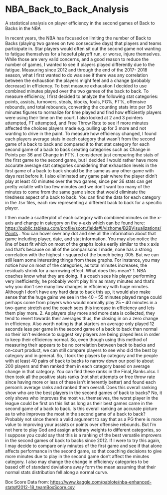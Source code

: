 # NBA_Back_to_Back_Analysis
A statistical analysis on player efficiency in the second games of Back to Backs in the NBA

In recent years, the NBA has focused on limiting the number of Back to Backs (playing two games on two consecutive days) that players and teams participate in. Star players would often sit out the second game not wanting to fatigue themselves for a hopeful playoff run, or worse, injure themselves. While those are very valid concerns, and a good reason to reduce the number of games, I wanted to see if players played differently due to the fatigue. 
Measuring since 2012 and through the end of the 2017- 2018 season, what I first wanted to do was see if there was any correlation between the exhaustion the players might feel and a change (probably decrease) in efficiency. To best measure exhaustion I decided to use combined minutes played over the two games of the back to back. To measure efficiency, I first decided to analyze the following stat categories: points, assists, turnovers, steals, blocks, fouls, FG%, FT%, offensive rebounds, and total rebounds, converting the counting stats into per 36 minutes figures to normalize for time played and find how efficiently players were using their time on the court. I also looked at 2 and 3 pointers attempted, FT attempted, and Free Throw Rate to see if more minutes affected the choices players made e.g. pulling up for 3 more and not wanting to drive in the paint. To measure how efficiency changed, I found each players average stats in each category that wasn’t from the second game of a back to back and compared it to that stat category for each second game of a back to back creating categories such as Change in Points per 36 and Change in FT%. I considered just comparing the stats of the first game to the second game, but I decided I would rather have more accurate average stat categories considering that exhaustion levels in the first game of a back to back should be the same as any other game with days rest before it. I also eliminated any game pair where the player didn’t play at least 40 minutes over the two games, since per 36 stats can get pretty volatile with too few minutes and we don’t want too many of the minutes to come from the same game since that would eliminate the tiredness aspect of a back to back. You can find the data for each category in the .tsv files, each row representing a different back to back for a specific player.

I then made a scatterplot of each category with combined minutes on the x-axis and change in category on the y-axis which can be found here: https://public.tableau.com/profile/scott.fields#!/vizhome/B2BVisualizations/Points . You can hover over any dot and see all the information about that game including player, date, and stat information. You may also notice the line of best fit which on most of the graphs looks eerily similar to the x axis and that’s because on all of the comparisons I made, none has a strong correlation with the highest r-squared of the bunch being .005. But we can still learn some interesting things from these graphs. For instance, you may notice how on most of the categories, as total minutes increases, the residuals shrink for a narrowing effect. What does this mean? 1. NBA coaches know what they are doing. If a coach sees his player performing very inefficiently, he probably won’t play him as many minutes and that’s why you don’t see many low changes in efficiency with huge minutes. Although I don’t have any hard data to back this up, it would also make sense that the huge gains we see in the 40 – 55 minutes played range could perhaps come from players who would normally play 25 – 40 minutes in a two-game stretch and the coach sees this increase in efficiency and lets them play more. 2. As players play more and more data is collected, they tend to revert towards their averages thus, the closing in on a zero change in efficiency. Also worth noting is that starters on average only played 12 seconds less per game in the second game of a back to back than normal so their isn’t evidence to suggest key players are being played less in order to keep their efficiency normal.
So, even though using this method of measuring their appears to be no correlation between back to backs and on-court product, we can still compare players to see who did the best by category and in general. So, I took the players by category and the people with at least 40 pairs of back to backs to narrow down our pool to about 200 players and then ranked them in each category based on average change in that category. You can find these ranks in the Final_Ranks.xlsx.  I then took all the positive stats ranks (not shot attempts or free throw rate since having more or less of these isn’t inherently better) and found each person’s average ranks and ranked them overall. Does this overall ranking show who are the best players in the second games of back to backs? No, it only shows who improves the most vs. themselves, the worst player in the league could be first on this list as long as their best games came in the second game of a back to back. Is this overall ranking an accurate picture as to who improves the most in the second game of a back to back? Probably not since there’s a valid argument to say that as a PG there is more value to improving your assists or points over offensive rebounds. But I’m not here to play God and assign arbitrary weights to different categories, so I suppose you could say that this is a ranking of the best versatile improvers in the second games of back to backs since 2012. 
If I were to try this again, I may decide to compare only minutes of the first game and see if that alone affects performance in the second game, so that coaching decisions to give more minutes due to play in the second game don’t affect the minutes category. I also may change the change in efficiency categories to be based off of standard deviations away form the mean assuming that their normal stats distribution fell along a normal curve. 

Box Score Data from: https://www.kaggle.com/pablote/nba-enhanced-stats#2012-18_teamBoxScore.csv 
